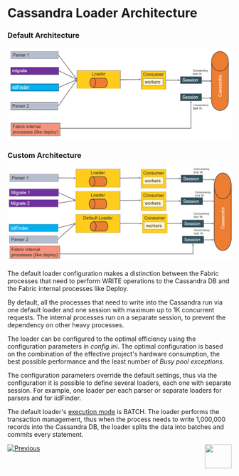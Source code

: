 # Cassandra Loader Architecture

### Default Architecture

<img src="images/28_01_1.PNG" alt="default" style="zoom:67%;" />

### Custom Architecture

<img src="images/28_01_2.PNG" alt="default" style="zoom:67%;" />

The default loader configuration makes a distinction between the Fabric processes that need to perform WRITE operations to the Cassandra DB and the Fabric internal processes like Deploy. 

By default, all the processes that need to write into the Cassandra run via one default loader and one session with maximum up to 1K concurrent requests. The internal processes run on a separate session, to prevent the dependency on other heavy processes.

The loader can be configured to the optimal efficiency using the configuration parameters in *config.ini*. The optimal configuration is based on the combination of the effective project's hardware consumption, the best possible performance and the least number of *Busy pool exceptions*. 

The configuration parameters override the default settings, thus via the configuration it is possible to define several loaders, each one with separate session. For example, one loader per each parser or separate loaders for parsers and for iidFinder. 

The default loader's [execution mode](03_loader_configuration.md#execution-modes) is BATCH. The loader performs the transaction management, thus when the process needs to write 1,000,000 records into the Cassandra DB, the loader splits the data into batches and commits every statement. 



[![Previous](/articles/images/Previous.png)](01_cassandra_loader_overview.md)[<img align="right" width="60" height="54" src="/articles/images/Next.png">](03_loader_configuration.md) 

